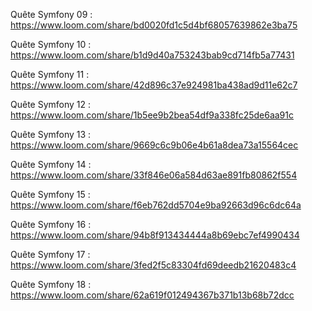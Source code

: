 Quête Symfony 09 : https://www.loom.com/share/bd0020fd1c5d4bf68057639862e3ba75

Quête Symfony 10 : https://www.loom.com/share/b1d9d40a753243bab9cd714fb5a77431

Quête Symfony 11 : https://www.loom.com/share/42d896c37e924981ba438ad9d11e62c7

Quête Symfony 12 : https://www.loom.com/share/1b5ee9b2bea54df9a338fc25de6aa91c

Quête Symfony 13 : https://www.loom.com/share/9669c6c9b06e4b61a8dea73a15564cec

Quête Symfony 14 : https://www.loom.com/share/33f846e06a584d63ae891fb80862f554

Quête Symfony 15 : https://www.loom.com/share/f6eb762dd5704e9ba92663d96c6dc64a

Quête Symfony 16 : https://www.loom.com/share/94b8f913434444a8b69ebc7ef4990434

Quête Symfony 17 : https://www.loom.com/share/3fed2f5c83304fd69deedb21620483c4

Quête Symfony 18 : https://www.loom.com/share/62a619f012494367b371b13b68b72dcc